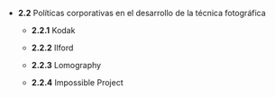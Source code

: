 * **2.2** Políticas corporativas en el desarrollo de la técnica fotográfica

  * **2.2.1** Kodak

  * **2.2.2** Ilford

  * **2.2.3** Lomography

  * **2.2.4** Impossible Project
